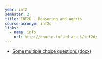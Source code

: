 ```yaml
---
year: inf2
semester: 2
title: INF2D - Reasoning and Agents
course-acronym: inf2d
links:
  - name: info
    url: http://course.inf.ed.ac.uk/inf2d/
---
```


- [Some multiple choice questions (docx)](/resources/inf2d/inf2d_sortedMCQ.docx)

